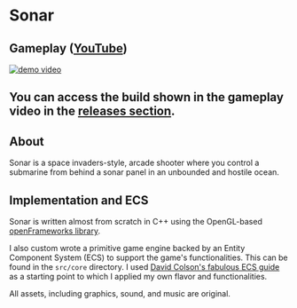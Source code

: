 # Sonar

## Gameplay ([YouTube](https://youtu.be/40gjBbI7tP0))

[![demo video](https://i.ytimg.com/vi/40gjBbI7tP0/maxresdefault.jpg?sqp=-oaymwEmCIAKENAF8quKqQMa8AEB-AH-CYAC0AWKAgwIABABGBQgcigRMA8=&rs=AOn4CLBaJrKfyXxYJ_OjRSOG4HQG6beqzA)
](https://youtu.be/40gjBbI7tP0)

## You can access the build shown in the gameplay video in the [releases section](https://github.com/ricedust/sonar-game/releases).

## About

Sonar is a space invaders-style, arcade shooter where you control a submarine from behind a sonar panel in an unbounded and hostile ocean.


## Implementation and ECS

Sonar is written almost from scratch in C++ using the OpenGL-based [openFrameworks library](https://openframeworks.cc/).

I also custom wrote a primitive game engine backed by an Entity Component System (ECS) to support the game's functionalities. This can be found in the `src/core` directory.
I used [David Colson's fabulous ECS guide](https://www.david-colson.com/2020/02/09/making-a-simple-ecs.html) as a starting point to which I applied my own flavor and functionalities.

All assets, including graphics, sound, and music are original.
